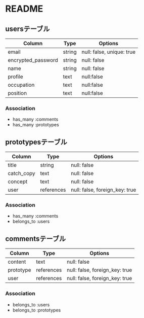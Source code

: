 # README

## usersテーブル
| Column              | Type       | Options                    |
| ------------------- | -------- | ---------------------------- |
| email               | string   | null: false, unique: true    |
| encrypted_password  | string   | null: false                  |
| name                | string   | null: false                  |
| profile             | text     | null:false                   |
| occupation          | text     | null:false                   |
| position            | text     | null:false                   |

### Association
- has_many :comments
- has_many :prototypes

## prototypesテーブル
| Column      | Type       | Options                        |
| ----------- | ---------- | ------------------------------ |
| title       | string     | null: false                    |
| catch_copy  | text       | null: false                    |
| concept     | text       | null: false                    |
| user        | references | null: false, foreign_key: true |

### Association
- has_many :comments
- belongs_to :users

## commentsテーブル
| Column      | Type       | Options                        |
| ----------- | ---------- | ------------------------------ |
| content     | text       | null: false                    |
| prototype   | references | null: false, foreign_key: true |
| user        | references | null: false, foreign_key: true |

### Association
- belongs_to :users
- belongs_to :prototypes